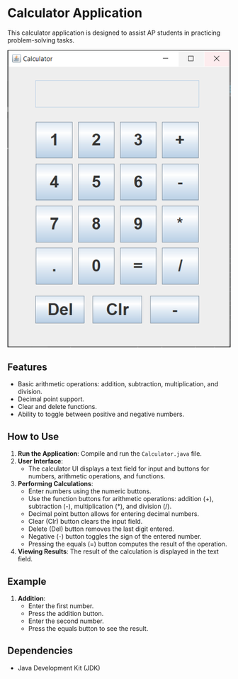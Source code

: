 # Calculator Application

This calculator application is designed to assist AP students in practicing problem-solving tasks.

![Calculator Screenshot](calculator.png)

## Features

- Basic arithmetic operations: addition, subtraction, multiplication, and division.
- Decimal point support.
- Clear and delete functions.
- Ability to toggle between positive and negative numbers.

## How to Use

1. **Run the Application**: Compile and run the `Calculator.java` file.
2. **User Interface**:
   - The calculator UI displays a text field for input and buttons for numbers, arithmetic operations, and functions.
3. **Performing Calculations**:
   - Enter numbers using the numeric buttons.
   - Use the function buttons for arithmetic operations: addition (+), subtraction (-), multiplication (*), and division (/).
   - Decimal point button allows for entering decimal numbers.
   - Clear (Clr) button clears the input field.
   - Delete (Del) button removes the last digit entered.
   - Negative (-) button toggles the sign of the entered number.
   - Pressing the equals (=) button computes the result of the operation.
4. **Viewing Results**: The result of the calculation is displayed in the text field.

## Example

1. **Addition**:
   - Enter the first number.
   - Press the addition button.
   - Enter the second number.
   - Press the equals button to see the result.

## Dependencies

- Java Development Kit (JDK)
